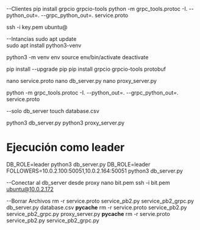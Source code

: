 --Clientes
pip install grpcio grpcio-tools
python -m grpc_tools.protoc -I. --python_out=. --grpc_python_out=. service.proto


ssh -i key.pem ubuntu@<private-ip-of-database-instance>

--Intancias
sudo apt update  
sudo apt install python3-venv

python3 -m venv env
source env/bin/activate
deactivate

pip install --upgrade pip
pip install grpcio grpcio-tools protobuf

nano service.proto
nano db_server.py
nano proxy_server.py

python -m grpc_tools.protoc -I. --python_out=. --grpc_python_out=. service.proto

--solo db_server
touch database.csv

python3 db_server.py
python3 proxy_server.py

# Ejecución como leader
DB_ROLE=leader python3 db_server.py
DB_ROLE=leader FOLLOWERS=10.0.2.100:50051,10.0.2.164:50051 python3 db_server.py


--Conectar al db_server desde proxy
nano bit.pem
ssh -i bit.pem ubuntu@10.0.2.172


--Borrar Archivos
 rm -r service.proto service_pb2.py service_pb2_grpc.py db_server.py database.csv __pycache__
  rm -r service.proto service_pb2.py service_pb2_grpc.py proxy_server.py  __pycache__
  rm -r servie.proto service_pb2.py service_pb2_grpc.py